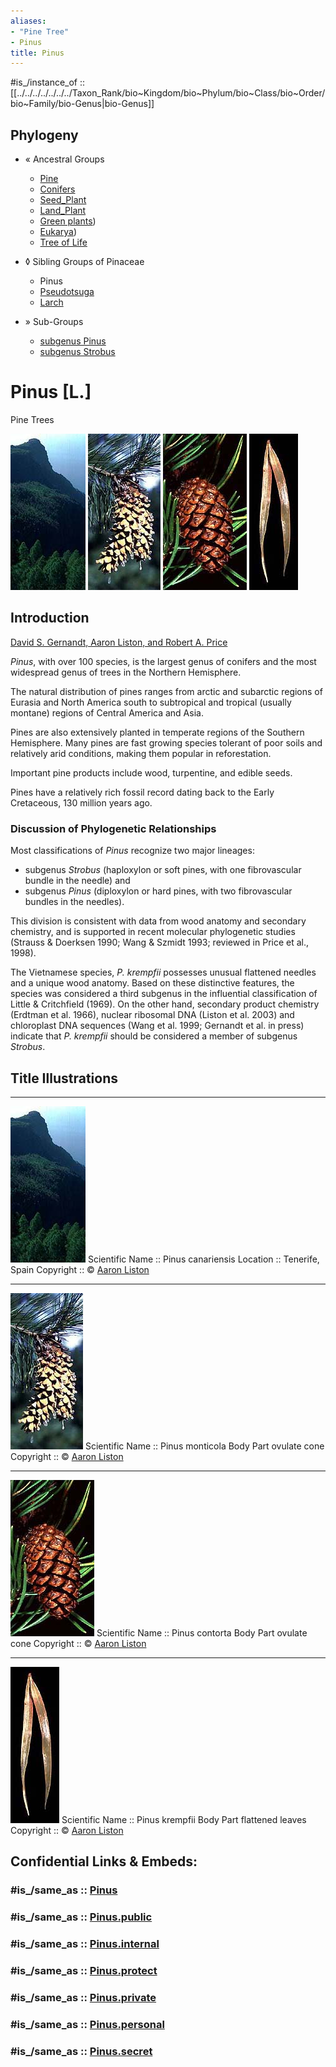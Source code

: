 ```yaml
---
aliases:
- "Pine Tree"
- Pinus
title: Pinus
---
```


#is_/instance_of :: [[../../../../../../../Taxon_Rank/bio~Kingdom/bio~Phylum/bio~Class/bio~Order/bio~Family/bio-Genus|bio-Genus]] 

## Phylogeny 

-   « Ancestral Groups  
    -   [Pine](../Pine.md)
    -   [Conifers](../../Conifers.md)
    -   [Seed_Plant](../../../Seed_Plant.md)
    -   [Land_Plant](../../../../Land_Plant.md)
    -  [Green plants](../../../../../Plant.md))
    -  [Eukarya](../../../../../../Eukarya.md))
    -   [Tree of Life](../../../../../../Tree_of_Life.md)

-   ◊ Sibling Groups of  Pinaceae
    -   Pinus
    -   [Pseudotsuga](Pseudotsuga.md)
    -   [Larch](Larch.md)

-   » Sub-Groups
    -   [subgenus Pinus](subgenus_Pinus)
    -   [subgenus Strobus](subgenus_Strobus)

# Pinus [L.]

Pine Trees 

![Pinus canariensis](Pinus/Pinus_canariensis.jpg)  ![Pinus monticola](Pinus/Pinus_monticola(softpine).jpg)  ![Pinus contorta, ovulating Cone](Pinus/Pinus_contorta.jpg)  ![Pinus krempfii](Pinus/Pinus_krempfii(Needles).jpg) 

## Introduction

[David S. Gernandt, Aaron Liston, and Robert A. Price]()

*Pinus*, with over 100 species, is the largest genus of conifers 
and the most widespread genus of trees in the Northern Hemisphere. 

The natural distribution of pines ranges from arctic and subarctic regions of Eurasia and North America 
south to subtropical and tropical (usually montane) regions of Central America and Asia. 

Pines are also extensively planted in temperate regions of the Southern Hemisphere. 
Many pines are fast growing species tolerant of poor soils and relatively arid conditions, 
making them popular in reforestation. 

Important pine products include wood, turpentine, and edible seeds.

Pines have a relatively rich fossil record dating back to the Early Cretaceous, 130 million years ago. 

### Discussion of Phylogenetic Relationships

Most classifications of *Pinus* recognize two major lineages: 
- subgenus *Strobus* (haploxylon or soft pines, with one fibrovascular bundle in the needle) and 
- subgenus *Pinus* (diploxylon or hard pines, with two fibrovascular bundles in the needles). 

This division is consistent with data from wood anatomy and secondary chemistry, 
and is supported in recent molecular phylogenetic studies 
(Strauss & Doerksen 1990; Wang & Szmidt 1993; reviewed in Price et al., 1998). 

The Vietnamese species, *P. krempfii* possesses unusual flattened needles and a unique wood anatomy. 
Based on these distinctive features, the species was considered a third subgenus 
in the influential classification of Little & Critchfield (1969). 
On the other hand, secondary product chemistry (Erdtman et al. 1966), nuclear ribosomal DNA 
(Liston et al. 2003) and chloroplast DNA sequences (Wang et al. 1999; Gernandt et al. in press) 
indicate that *P. krempfii* should be considered a member of subgenus *Strobus*.

## Title Illustrations

---------------------------------------------------------------------------
![Pinus canariensis](Pinus/Pinus_canariensis.jpg)
Scientific Name ::  Pinus canariensis
Location ::        Tenerife, Spain
Copyright ::         © [Aaron Liston](http://www.bcc.orst.edu/bpp/faculty/liston/) 

---------------------------------------------------------------------------
![ovulate cone of Pinus monticola](Pinus/Strobus/Pinus_monticola.jpg) 
Scientific Name ::  Pinus monticola
Body Part         ovulate cone
Copyright ::         © [Aaron Liston](http://www.bcc.orst.edu/bpp/faculty/liston/) 

---------------------------------------------------------------------------
![Pinus contorta, ovulating Cone](Pinus/Pinus_contorta.jpg)
Scientific Name ::  Pinus contorta
Body Part         ovulate cone
Copyright ::         © [Aaron Liston](http://www.bcc.orst.edu/bpp/faculty/liston/) 

---------------------------------------------------------------------------
![Pinus krempfii](Pinus/Pinus_krempfii(Needles).jpg) 
Scientific Name ::  Pinus krempfii
Body Part         flattened leaves
Copyright ::         © [Aaron Liston](http://www.bcc.orst.edu/bpp/faculty/liston/) 


## Confidential Links & Embeds: 

### #is_/same_as :: [Pinus](/_Standards/bio/bio~Domain/Eukarya/Plant/Land_Plant/Seed_Plant/Conifers/Pine/Pinus.md) 

### #is_/same_as :: [Pinus.public](/_public/bio/bio~Domain/Eukarya/Plant/Land_Plant/Seed_Plant/Conifers/Pine/Pinus.public.md) 

### #is_/same_as :: [Pinus.internal](/_internal/bio/bio~Domain/Eukarya/Plant/Land_Plant/Seed_Plant/Conifers/Pine/Pinus.internal.md) 

### #is_/same_as :: [Pinus.protect](/_protect/bio/bio~Domain/Eukarya/Plant/Land_Plant/Seed_Plant/Conifers/Pine/Pinus.protect.md) 

### #is_/same_as :: [Pinus.private](/_private/bio/bio~Domain/Eukarya/Plant/Land_Plant/Seed_Plant/Conifers/Pine/Pinus.private.md) 

### #is_/same_as :: [Pinus.personal](/_personal/bio/bio~Domain/Eukarya/Plant/Land_Plant/Seed_Plant/Conifers/Pine/Pinus.personal.md) 

### #is_/same_as :: [Pinus.secret](/_secret/bio/bio~Domain/Eukarya/Plant/Land_Plant/Seed_Plant/Conifers/Pine/Pinus.secret.md)

